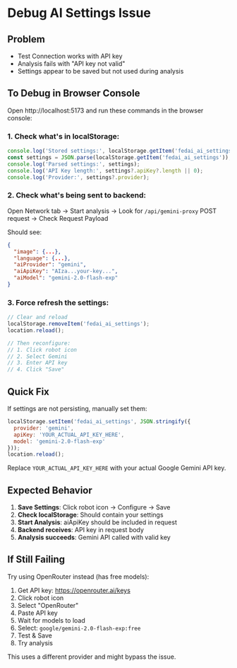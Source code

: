 # Debug AI Settings Issue

## Problem
- Test Connection works with API key
- Analysis fails with "API key not valid"
- Settings appear to be saved but not used during analysis

## To Debug in Browser Console

Open http://localhost:5173 and run these commands in the browser console:

### 1. Check what's in localStorage:
```javascript
console.log('Stored settings:', localStorage.getItem('fedai_ai_settings'));
const settings = JSON.parse(localStorage.getItem('fedai_ai_settings'));
console.log('Parsed settings:', settings);
console.log('API Key length:', settings?.apiKey?.length || 0);
console.log('Provider:', settings?.provider);
```

### 2. Check what's being sent to backend:
Open Network tab → Start analysis → Look for `/api/gemini-proxy` POST request → Check Request Payload

Should see:
```json
{
  "image": {...},
  "language": {...},
  "aiProvider": "gemini",
  "aiApiKey": "AIza...your-key...",
  "aiModel": "gemini-2.0-flash-exp"
}
```

### 3. Force refresh the settings:
```javascript
// Clear and reload
localStorage.removeItem('fedai_ai_settings');
location.reload();

// Then reconfigure:
// 1. Click robot icon
// 2. Select Gemini
// 3. Enter API key
// 4. Click "Save"
```

## Quick Fix

If settings are not persisting, manually set them:

```javascript
localStorage.setItem('fedai_ai_settings', JSON.stringify({
  provider: 'gemini',
  apiKey: 'YOUR_ACTUAL_API_KEY_HERE',
  model: 'gemini-2.0-flash-exp'
}));
location.reload();
```

Replace `YOUR_ACTUAL_API_KEY_HERE` with your actual Google Gemini API key.

## Expected Behavior

1. **Save Settings**: Click robot icon → Configure → Save
2. **Check localStorage**: Should contain your settings
3. **Start Analysis**: aiApiKey should be included in request
4. **Backend receives**: API key in request body
5. **Analysis succeeds**: Gemini API called with valid key

## If Still Failing

Try using OpenRouter instead (has free models):

1. Get API key: https://openrouter.ai/keys
2. Click robot icon
3. Select "OpenRouter"
4. Paste API key
5. Wait for models to load
6. Select: `google/gemini-2.0-flash-exp:free`
7. Test & Save
8. Try analysis

This uses a different provider and might bypass the issue.
